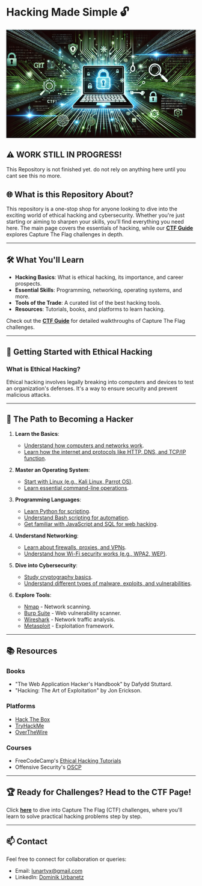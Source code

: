 # Hacking Made Simple 🔓

![Hacking Image](./assets/images/main.png)

## ⚠️ WORK STILL IN PROGRESS!

This Repository is not finished yet. do not rely on anything here until you cant see this no more.

## 🌐 What is this Repository About?

This repository is a one-stop shop for anyone looking to dive into the exciting world of ethical hacking and cybersecurity. Whether you're just starting or aiming to sharpen your skills, you'll find everything you need here. The main page covers the essentials of hacking, while our [**CTF Guide**](./CTF.md) explores Capture The Flag challenges in depth.

---

## 🛠️ What You'll Learn

- **Hacking Basics**: What is ethical hacking, its importance, and career prospects.
- **Essential Skills**: Programming, networking, operating systems, and more.
- **Tools of the Trade**: A curated list of the best hacking tools.
- **Resources**: Tutorials, books, and platforms to learn hacking.

Check out the [**CTF Guide**](./CTF.md) for detailed walkthroughs of Capture The Flag challenges.

---

## 🌟 Getting Started with Ethical Hacking

### What is Ethical Hacking?

Ethical hacking involves legally breaking into computers and devices to test an organization's defenses. It's a way to ensure security and prevent malicious attacks.

---

## 🧩 The Path to Becoming a Hacker

1. **Learn the Basics**:

   - [Understand how computers and networks work](./path_points/understand_computers_and_networks.md).
   - [Learn how the internet and protocols like HTTP, DNS, and TCP/IP function](./path_points/internet_and_protocols.md).

2. **Master an Operating System**:

   - [Start with Linux (e.g., Kali Linux, Parrot OS)](./path_points/linux_basics.md).
   - [Learn essential command-line operations](./path_points/command_line.md).

3. **Programming Languages**:

   - [Learn Python for scripting](./path_points/python_basics.md).
   - [Understand Bash scripting for automation](./path_points/bash_scripting.md).
   - [Get familiar with JavaScript and SQL for web hacking](./path_points/javascript_and_sql.md).

4. **Understand Networking**:

   - [Learn about firewalls, proxies, and VPNs](./path_points/network_security.md).
   - [Understand how Wi-Fi security works (e.g., WPA2, WEP)](./path_points/wifi_security.md).

5. **Dive into Cybersecurity**:

   - [Study cryptography basics](./path_points/cryptography.md).
   - [Understand different types of malware, exploits, and vulnerabilities](./path_points/malware_and_exploits.md).

6. **Explore Tools**:
   - [Nmap](./tools/nmap.md) - Network scanning.
   - [Burp Suite](./tools/burp_suite.md) - Web vulnerability scanner.
   - [Wireshark](./tools/wireshark.md) - Network traffic analysis.
   - [Metasploit](./tools/metasploit.md) - Exploitation framework.

---

## 📚 Resources

### Books

- "The Web Application Hacker's Handbook" by Dafydd Stuttard.
- "Hacking: The Art of Exploitation" by Jon Erickson.

### Platforms

- [Hack The Box](https://www.hackthebox.com)
- [TryHackMe](https://tryhackme.com)
- [OverTheWire](https://overthewire.org)

### Courses

- FreeCodeCamp's [Ethical Hacking Tutorials](https://www.freecodecamp.org/learn)
- Offensive Security's [OSCP](https://www.offensive-security.com)

---

## 🏆 Ready for Challenges? Head to the CTF Page!

Click [**here**](./CTF.md) to dive into Capture The Flag (CTF) challenges, where you'll learn to solve practical hacking problems step by step.

---

## 📫 Contact

Feel free to connect for collaboration or queries:

- Email: [lunartyx@gmail.com](mailto:lunartyx@gmail.com)
- LinkedIn: [Dominik Urbanetz](www.linkedin.com/in/dominik-urbanetz-9b5a8a23a)
